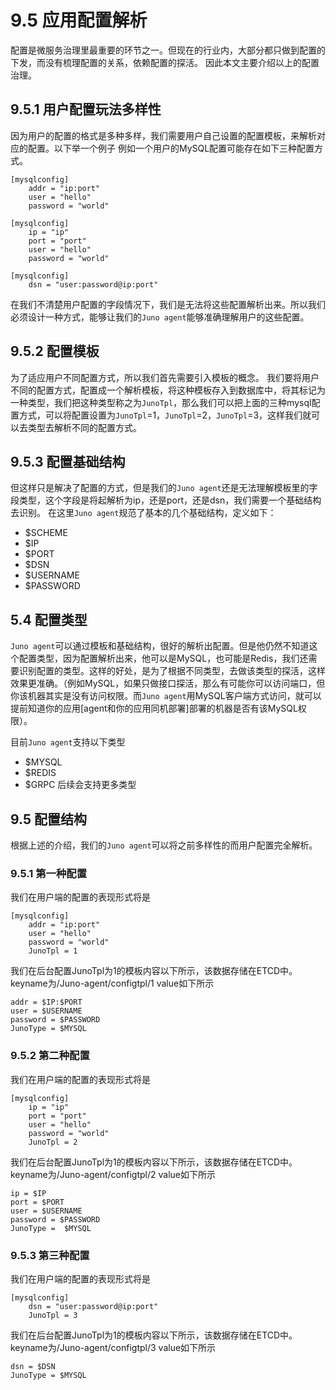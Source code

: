 # 9.5 应用配置解析
配置是微服务治理里最重要的环节之一。但现在的行业内，大部分都只做到配置的下发，而没有梳理配置的关系，依赖配置的探活。
因此本文主要介绍以上的配置治理。

## 9.5.1 用户配置玩法多样性
因为用户的配置的格式是多种多样，我们需要用户自己设置的配置模板，来解析对应的配置。以下举一个例子
例如一个用户的MySQL配置可能存在如下三种配置方式。
```
[mysqlconfig]
    addr = "ip:port"
    user = "hello"
    password = "world"
```
```
[mysqlconfig]
    ip = "ip"
    port = "port"
    user = "hello"
    password = "world"
```
```
[mysqlconfig]
    dsn = "user:password@ip:port"
```

在我们不清楚用户配置的字段情况下，我们是无法将这些配置解析出来。所以我们必须设计一种方式，能够让我们的``Juno agent``能够准确理解用户的这些配置。

## 9.5.2 配置模板
为了适应用户不同配置方式，所以我们首先需要引入模板的概念。
我们要将用户不同的配置方式，配置成一个解析模板，将这种模板存入到数据库中，将其标记为一种类型，我们把这种类型称之为``JunoTpl``，那么我们可以把上面的三种mysql配置方式，可以将配置设置为``JunoTpl``=1，``JunoTpl``=2，``JunoTpl``=3，这样我们就可以去类型去解析不同的配置方式。

## 9.5.3 配置基础结构
但这样只是解决了配置的方式，但是我们的``Juno agent``还是无法理解模板里的字段类型，这个字段是将起解析为ip，还是port，还是dsn，我们需要一个基础结构去识别。
在这里``Juno agent``规范了基本的几个基础结构，定义如下：
* $SCHEME
* $IP
* $PORT
* $DSN
* $USERNAME
* $PASSWORD

## 5.4 配置类型
``Juno agent``可以通过模板和基础结构，很好的解析出配置。但是他仍然不知道这个配置类型，因为配置解析出来，他可以是MySQL，也可能是Redis，我们还需要识别配置的类型。这样的好处，是为了根据不同类型，去做该类型的探活，这样效果更准确。（例如MySQL，如果只做接口探活，那么有可能你可以访问端口，但你该机器其实是没有访问权限。而``Juno agent``用MySQL客户端方式访问，就可以提前知道你的应用[agent和你的应用同机部署]部署的机器是否有该MySQL权限）。

目前``Juno agent``支持以下类型
* $MYSQL
* $REDIS
* $GRPC
后续会支持更多类型


## 9.5 配置结构
根据上述的介绍，我们的``Juno agent``可以将之前多样性的而用户配置完全解析。

### 9.5.1 第一种配置
我们在用户端的配置的表现形式将是
```
[mysqlconfig]
    addr = "ip:port"
    user = "hello"
    password = "world"
    JunoTpl = 1
```
我们在后台配置JunoTpl为1的模板内容以下所示，该数据存储在ETCD中。
keyname为/Juno-agent/configtpl/1
value如下所示

```
addr = $IP:$PORT
user = $USERNAME
password = $PASSWORD
JunoType = $MYSQL
```



### 9.5.2 第二种配置
我们在用户端的配置的表现形式将是
```
[mysqlconfig]
    ip = "ip"
    port = "port"
    user = "hello"
    password = "world"
    JunoTpl = 2
```
我们在后台配置JunoTpl为1的模板内容以下所示，该数据存储在ETCD中。
keyname为/Juno-agent/configtpl/2
value如下所示

```
ip = $IP
port = $PORT
user = $USERNAME
password = $PASSWORD
JunoType =  $MYSQL
```


### 9.5.3 第三种配置
我们在用户端的配置的表现形式将是
```
[mysqlconfig]
    dsn = "user:password@ip:port"
    JunoTpl = 3
```
我们在后台配置JunoTpl为1的模板内容以下所示，该数据存储在ETCD中。
keyname为/Juno-agent/configtpl/3
value如下所示

```
dsn = $DSN
JunoType = $MYSQL
```


